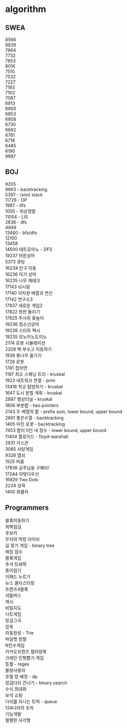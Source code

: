 # algorithm

## SWEA
8566 </br>
9839 </br>
7964 </br>
7732 </br>
7853 </br>
8016 </br>
7510 </br>
7532 </br>
7227 </br>
7193 </br>
7102 </br>
7087 </br>
6913 </br>
6900 </br>
6853 </br>
6808 </br>
6730 </br>
6692 </br>
6781 </br>
6718 </br>
6485 </br>
6190 </br>
9997 </br>

## BOJ
9205 </br>
9663 - backtracking </br>
5397 - (sim) stack </br>
11726 - DP </br>
1987 - dfs </br>
1005 - 위상정렬</br>
11054 - LIS</br>
2636 - dfs </br>
4949 </br>
13460 - bfs/dfs</br>
12100 </br>
13458 </br>
14500 테트로미노 - DFS </br>
19237 어른상어 </br>
5373 큐빙 </br>
16234 인구 이동 </br>
16236 아기 상어 </br>
16235 나무 재테크 </br>
17143 낚시왕 </br>
17140 이차원 배열과 연산 </br>
17142 연구소3 </br>
17837 새로운 게임2 </br>
17822 원판 돌리기 </br>
17825 주사위 윷놀이 </br>
19236 청소년상어 </br>
19238 스타트 택시 </br>
19235 모노미노도미노 </br>
2174 로봇 시뮬레이션 </br>
2206 벽 부수고 이동하기 </br>
1938 통나무 옮기기 </br>
1726 로봇 </br>
1781 컵라면 </br>
1197 최소 스패닝 트리 - kruskal </br>
1922 네트워크 연결 - prim </br>
13418 학교 탐방하기 - kruskal </br>
1647 도시 분할 계획 - kruskal </br>
2887 행성터널 - kruskal </br>
1806 부분합 - two pointers </br>
2143 두 배열의 합 - prefix sum, lower bound, upper bound </br>
2661 좋은수열 - backtracking </br>
1405 미친 로봇 - backtracking </br>
7453 합이 0인 네 정수 - lower bound, upper bound </br>
11404 플로이드 - floyd-warshall </br>
2931 가스관 </br>
3085 사탕게임 </br>
9328 열쇠 </br>
1525 퍼즐 </br>
17836 공주님을 구해라! </br>
17244 아맞다우산</br>
16929 Two Dots </br>
2234 성곽 </br>
1400 화물차 </br>

## Programmers
블록이동하기 </br>
외벽점검 </br>
후보키 </br>
무지의 먹방 라이브 </br>
길 찾기 게임 - binary tree </br>
매칭 점수 </br>
블록게임</br>
추석 트래픽 </br>
종이접기 </br>
키패드 누르기 </br>
뉴스 클러스터링 </br>
프렌즈4블록 </br>
셔틀버스 </br>
캐시 </br>
비밀지도 </br>
다트게임 </br>
방금그곡 </br>
압축 </br>
자동완성 - Trie</br>
파일명 정렬</br>
N진수게임 </br>
카카오프렌즈 컬러링북 </br>
크레인 인형뽑기 게임 </br>
튜플 - regex </br>
불량사용자 </br>
호텔 방 배정 - dp </br>
징검다리 건너기 - binary search </br>
수식 최대화 </br>
보석 쇼핑</br>
다리를 지나는 트럭 - queue </br>
124나라의 숫자 </br>
기능개발 </br>
멀쩡한 사각형 </br>

